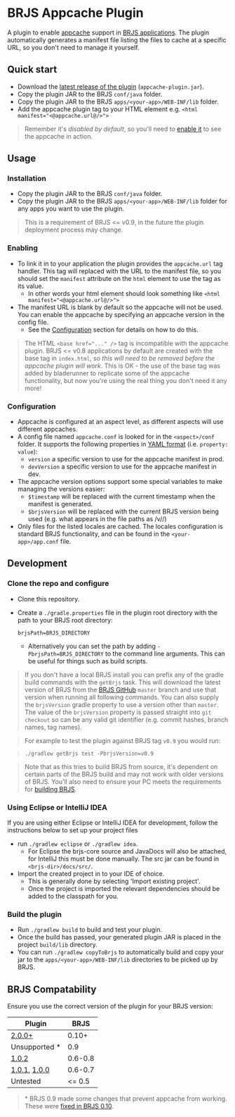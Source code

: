 # BRJS Appcache Plugin

A plugin to enable [appcache](https://developer.mozilla.org/en/docs/HTML/Using_the_application_cache) support in [BRJS applications](http://bladerunnerjs.org/). The plugin automatically generates a manifest file listing the files to cache at a specific URL, so you don't need to manage it yourself.

## Quick start
- Download the [latest release of the plugin](https://github.com/caplin/brjs-appcache/releases/latest) (`appcache-plugin.jar`).
- Copy the plugin JAR to the BRJS `conf/java` folder.
- Copy the plugin JAR to the BRJS `apps/<your-app>/WEB-INF/lib` folder.
- Add the appcache plugin tag to your HTML element e.g. `<html manifest="<@appcache.url@/>">`

> Remember it's *disabled by default*, so you'll need to [enable it](#enabling) to see the appcache in action.

## Usage

### Installation
- Copy the plugin JAR to the BRJS `conf/java` folder.
- Copy the plugin JAR to the BRJS `apps/<your-app>/WEB-INF/lib` folder for any apps you want to use the plugin.

> This is a requirement of BRJS <= v0.9, in the future the plugin deployment process may change.

<a name="enabling"></a>
### Enabling
- To link it in to your application the plugin provides the `appcache.url` tag handler. This tag will replaced with the URL to the manifest file, so you should set the `manifest` attribute on the `html` element to use the tag as its value.
    - In other words your html element should look something like `<html manifest="<@appcache.url@/>">`
- The manifest URL is blank by default so the appcache will not be used. You can enable the appcache by specifying an appcache version in the config file.
    - See the [Configuration](#configuration) section for details on how to do this.

> The HTML `<base href="..." />` tag is incompatible with the appcache plugin. BRJS <= v0.8 applications by default are created with the base tag in `index.html`, so *this will need to be removed before the appcache plugin will work*. This is OK - the use of the base tag was added by bladerunner to replicate some of the appcache functionality, but now you're using the real thing you don't need it any more!

<a name="configuration"></a>
### Configuration
- Appcache is configured at an aspect level, as different aspects will use different appcaches.
- A config file named `appcache.conf` is looked for in the `<aspect>/conf` folder. It supports the following properties in [YAML format](http://en.wikipedia.org/wiki/YAML#Examples) (i.e. `property: value`):
    - `version` a specific version to use for the appcache manifest in prod.
    - `devVersion` a specific version to use for the appcache manifest in dev.
- The appcache version options support some special variables to make managing the versions easier:
   - `$timestamp` will be replaced with the current timestamp when the manifest is generated.
   - `$brjsVersion` will be replaced with the current BRJS version being used (e.g. what appears in the file paths as /v/<version>/)
- Only files for the listed locales are cached. The locales configuration is standard BRJS functionality, and can be found in the `<your-app>/app.conf` file.

## Development

### Clone the repo and configure
- Clone this repository.
- Create a `./gradle.properties` file in the plugin root directory with the path to your BRJS root directory:
    ```
    brjsPath=BRJS_DIRECTORY
    ```

    - Alternatively you can set the path by adding `-PbrjsPath=BRJS_DIRECTORY` to the command line arguments. This can be useful for things such as build scripts.

> If you don't have a local BRJS install you can prefix any of the gradle build commands with the `getBrjs` task. This will download the latest version of BRJS from the [BRJS GitHub](https://github.com/BladeRunnerJS/brjs) `master` branch and use that version when running all following commands. You can also supply the `brjsVersion` gradle property to use a version other than `master`. The value of the `brjsVersion` property is passed straight into `git checkout` so can be any valid git identifier (e.g. commit hashes, branch names, tag names).

> For example to test the plugin against BRJS tag `v0.9` you would run:

> `./gradlew getBrjs test -PbrjsVersion=v0.9`

> Note that as this tries to build BRJS from source, it's dependent on certain parts of the BRJS build and may not work with older versions of BRJS. You'll also need to ensure your PC meets the requirements for [building BRJS](https://github.com/BladeRunnerJS/brjs#brjs-core-toolkit-development).

### Using Eclipse or IntelliJ IDEA 
If you are using either Eclipse or IntelliJ IDEA for development, follow the instructions below to set up your project files

- run `./gradlew eclipse` or `./gradlew idea`.
    - For Eclipse the brjs-core source and JavaDocs will also be attached, for IntelliJ this must be done manually. The src jar can be found in `<brjs-dir>/docs/src/`.
- Import the created project in to your IDE of choice.
    - This is generally done by selecting 'Import existing project'.
    - Once the project is imported the relevant dependencies should be added to the classpath for you.
 
### Build the plugin
- Run `./gradlew build` to build and test your plugin.
- Once the build has passed, your generated plugin JAR is placed in the project `build/lib` directory.
- You can run `./gradlew copyToBrjs` to automatically build and copy your jar to the `apps/<your-app>/WEB-INF/lib` directories to be picked up by BRJS.

## BRJS Compatability
Ensure you use the correct version of the plugin for your BRJS version:

Plugin | BRJS
-------|-----
[2.0.0+](https://github.com/caplin/brjs-appcache/releases/latest) | 0.10+
Unsupported * | 0.9
[1.0.2](https://github.com/caplin/brjs-appcache/releases/tag/1.0.2) | 0.6-0.8
[1.0.1](https://github.com/caplin/brjs-appcache/releases/tag/1.0.1), [1.0.0](https://github.com/caplin/brjs-appcache/releases/tag/1.0.0) | 0.6-0.7
Untested | <= 0.5

> \* BRJS 0.9 made some changes that prevent appcache from working. These were [fixed in BRJS 0.10](https://github.com/BladeRunnerJS/brjs/issues/725).
